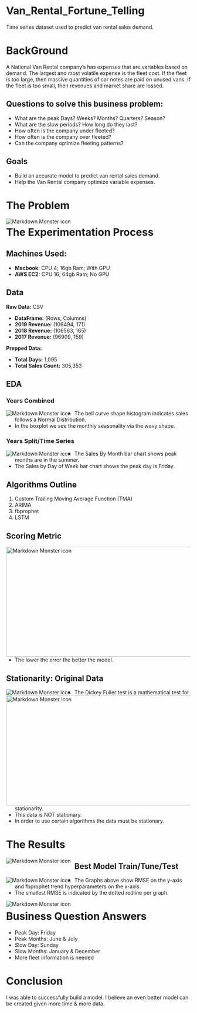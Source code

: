 # Van_Rental_Fortune_Telling
Time series dataset used to predict van rental sales demand.

<!-- #region -->
# BackGround

A National Van Rental company’s has expenses that are variables based on demand. The largest and most volatile expense is the fleet cost. If the fleet is too large, then massive quantities of car notes are paid on unused vans. If the fleet is too small, then revenues and market share are lossed.


## Questions to solve this business problem: 

- What are the peak Days? Weeks? Months? Quarters? Season?
- What are the slow periods? How long do they last?
- How often is the company under fleeted?
- How often is the company over fleeted?
- Can the company optimize fleeting patterns?


## Goals

- Build an accurate model to predict van rental sales demand.
- Help the Van Rental company optimize variable expenses.


<!-- #endregion -->

# The Problem
<img src="https://github.com/Prvargas/Van_Rental_Fortune_Telling/blob/master/img/predictions.png"
     alt="Markdown Monster icon"
     style="float: left; margin-right: 10px;" />

# The Experimentation Process

<!-- #region -->
## Machines Used:
- **Macbook:** CPU 4; 16gb Ram; With GPU
- **AWS EC2:** CPU 16; 64gb Ram; No GPU

## Data

**Raw Data:** CSV
- **DataFrame:** (Rows, Columns)
- **2019 Revenue:** (106494, 171)
- **2018 Revenue:** (106563, 165)
- **2017 Revenue:** (96909, 159)


**Prepped Data:**
- **Total Days:** 1,095	 
- **Total Sales Count:** 305,353

<!-- #endregion -->

## EDA

### Years Combined
<img src="https://github.com/Prvargas/Van_Rental_Fortune_Telling/blob/master/img/eda_years_combined.png"
     alt="Markdown Monster icon"
     style="float: left; margin-right: 10px;" />

- The bell curve shape histogram indicates sales follows a Normal Distribution.
- In the boxplot we see the monthly seasonality via the wavy shape.
     
### Years Split/Time Series
<img src="https://github.com/Prvargas/Van_Rental_Fortune_Telling/blob/master/img/eda_years_split.png"
     alt="Markdown Monster icon"
     style="float: left; margin-right: 10px;" />

- The Sales By Month bar chart shows peak months are in the summer.
- The Sales by Day of Week bar chart shows the peak day is Friday.

## Algorithms Outline

1. Custom Trailing Moving Average Function (TMA)
2. ARIMA
3. fbprophet
4. LSTM



## Scoring Metric
<img src="https://github.com/Prvargas/Van_Rental_Fortune_Telling/blob/master/img/scoring_metric.png"
     alt="Markdown Monster icon"
     height="300" width="700"
     style="float: left; margin-right: 10px;" />

- The lower the error the better the model.

## Stationarity: Original Data

<img src="https://github.com/Prvargas/Van_Rental_Fortune_Telling/blob/master/img/stationarity_plot_orig.png"
     alt="Markdown Monster icon"
     style="float: left; margin-right: 10px;" />


<img src="https://github.com/Prvargas/Van_Rental_Fortune_Telling/blob/master/img/dickery_fuller_orig.png"
     alt="Markdown Monster icon"
     height="300" width="600"
     style="float: left; margin-right: 10px;" />

- The Dickey Fuller test is a mathematical test for stationarity. 
- This data is NOT stationary. 
- In order to use certain algorithms the data must be stationary.


# The Results
<img src="https://github.com/Prvargas/Van_Rental_Fortune_Telling/blob/master/img/model_results.png"
     alt="Markdown Monster icon"
     style="float: left; margin-right: 10px;" />


## Best Model Train/Tune/Test 
<img src="https://github.com/Prvargas/Van_Rental_Fortune_Telling/blob/master/img/fbprophet_tuning.png"
     alt="Markdown Monster icon"
     style="float: left; margin-right: 10px;" />

- The Graphs above show RMSE on the y-axis and fbprophet trend hyperparameters on the x-axis.
- The smallest RMSE is indicated by the dotted redline per graph.


<img src="https://github.com/Prvargas/Van_Rental_Fortune_Telling/blob/master/img/fbprophet_plot.png"
     alt="Markdown Monster icon"
     style="float: left; margin-right: 10px;" />

# Business Question Answers
- Peak Day: Friday
- Peak Months: June & July
- Slow Day: Sunday
- Slow Months: January & December
- More fleet information is needed


# Conclusion
I was able to successfully build a model. I believe an even better model can be created given more time & more data.

```python

```
